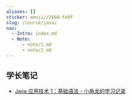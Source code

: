 ```yaml
---
aliases: []
sticker: emoji//2668-fe0f
slug: /course/java/
nav:
  - Intro: index.md
  - Note:
      - note/1.md
      - note/2.md
---
```


## 学长笔记

- [Java 应用技术 1：基础语法 - 小角龙的学习记录](https://zhang-each.github.io/My-CS-Notebook/PL/Java/Java%E5%BA%94%E7%94%A8%E6%8A%80%E6%9C%AF1%EF%BC%9A%E5%9F%BA%E7%A1%80%E8%AF%AD%E6%B3%95/)
